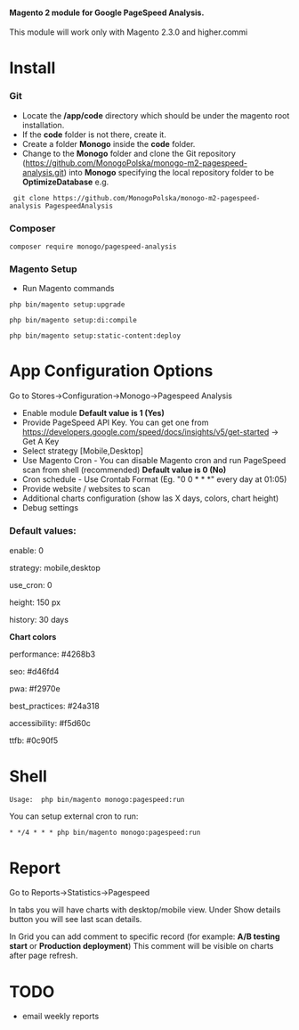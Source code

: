 #### Magento 2 module for Google PageSpeed Analysis.

This module will work only with Magento 2.3.0 and higher.commi

# **Install**

### Git
- Locate the **/app/code** directory which should be under the magento root installation.
- If the **code** folder is not there, create it.
- Create a folder **Monogo** inside the **code** folder. 
- Change to the **Monogo** folder and clone the Git repository (https://github.com/MonogoPolska/monogo-m2-pagespeed-analysis.git) into **Monogo** specifying the local repository folder to be **OptimizeDatabase** 
e.g. 

``` git clone https://github.com/MonogoPolska/monogo-m2-pagespeed-analysis PagespeedAnalysis```

### Composer
```composer require monogo/pagespeed-analysis```

### Magento Setup
- Run Magento commands

```php bin/magento setup:upgrade```

```php bin/magento setup:di:compile```

```php bin/magento setup:static-content:deploy```

# **App Configuration Options**

Go to Stores->Configuration->Monogo->Pagespeed Analysis

- Enable module **Default value is 1 (Yes)**
- Provide PageSpeed API Key. You can get one from https://developers.google.com/speed/docs/insights/v5/get-started -> Get A Key 
- Select strategy [Mobile,Desktop] 
- Use Magento Cron - You can disable Magento cron and run PageSpeed scan from shell (recommended) **Default value is 0 (No)**
- Cron schedule - Use Crontab Format (Eg. "0 0 * * *" every day at 01:05)
- Provide website / websites to scan
- Additional charts configuration (show las X days, colors, chart height)
- Debug settings

### Default values:
enable: 0

strategy: mobile,desktop   
            
use_cron: 0

height: 150 px

history: 30 days

**Chart colors**

performance: #4268b3

seo: #d46fd4

pwa: #f2970e

best_practices: #24a318

accessibility: #f5d60c

ttfb: #0c90f5


# **Shell**

```
Usage:  php bin/magento monogo:pagespeed:run
```

You can setup external cron to run:

```* */4 * * * php bin/magento monogo:pagespeed:run```

# **Report**

Go to Reports->Statistics->Pagespeed

In tabs you will have charts with desktop/mobile view. Under Show details button you will see last scan details.

In Grid you can add comment to specific record (for example: **A/B testing start** or **Production deployment**) 
This comment will be visible on charts after page refresh.

# **TODO**
- email weekly reports